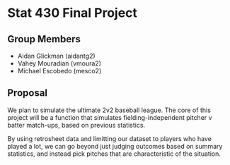 # Stat 430 Final Project

## Group Members
- Aidan Glickman (aidantg2)
- Vahey Mouradian (vmoura2)
- Michael Escobedo (mesco2)

## Proposal
We plan to simulate the ultimate 2v2 baseball league. The core of this project will be a function that simulates fielding-independent pitcher v batter match-ups, based on previous statistics.

By using retrosheet data and limitting our dataset to players who have played a lot, we can go beyond just judging outcomes based on summary statistics, and instead pick pitches that are characteristic of the situation.
